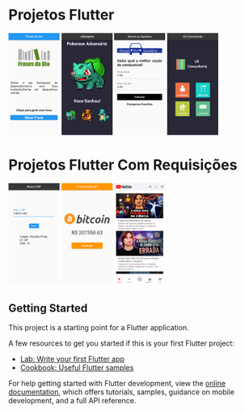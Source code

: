 # Projetos Flutter

<a href="https://github.com/Hirook4" target="_blank"><img src="frases/assets/print.png" width="20%"></a>
<a href="https://github.com/Hirook4" target="_blank"><img src="jokenpoke/assets/print.png" width="20%"></a>
<a href="https://github.com/Hirook4" target="_blank"><img src="alcool_ou_gasolina/assets/print.png" width="20%"></a>
<a href="https://github.com/Hirook4" target="_blank"><img src="lh_consultoria/assets/print.png" width="20%"></a>

# Projetos Flutter Com Requisições

<a href="https://github.com/Hirook4" target="_blank"><img src="busca_cep/assets/print.png" width="20%"></a>
<a href="https://github.com/Hirook4" target="_blank"><img src="preco_bitcoin/assets/print.png" width="20%"></a>
<a href="https://github.com/Hirook4" target="_blank"><img src="youtube/assets/print.png" width="20%"></a>

## Getting Started

This project is a starting point for a Flutter application.

A few resources to get you started if this is your first Flutter project:

- [Lab: Write your first Flutter app](https://docs.flutter.dev/get-started/codelab)
- [Cookbook: Useful Flutter samples](https://docs.flutter.dev/cookbook)

For help getting started with Flutter development, view the
[online documentation](https://docs.flutter.dev/), which offers tutorials,
samples, guidance on mobile development, and a full API reference.
